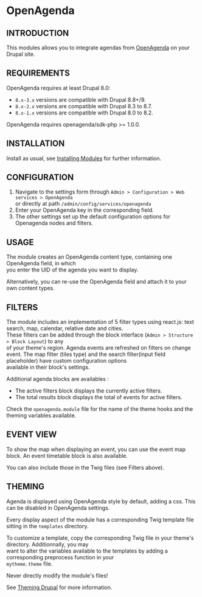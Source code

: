 OpenAgenda
==========

INTRODUCTION
------------

This modules allows you to integrate agendas from [OpenAgenda](https://www.openagenda.com) on your Drupal site.

REQUIREMENTS
------------

OpenAgenda requires at least Drupal 8.0:
- `8.x-3.x` versions are compatible with Drupal 8.8+/9.
- `8.x-2.x` versions are compatible with Drupal 8.3 to 8.7.
- `8.x-1.x` versions are compatible with Drupal 8.0 to 8.2.

OpenAgenda requires openagenda/sdk-php >= 1.0.0.

INSTALLATION
------------

Install as usual, see [Installing Modules](https://www.drupal.org/docs/extending-drupal/installing-modules) for further information.

CONFIGURATION
-------------

1. Navigate to the settings form through `Admin > Configuration > Web services > OpenAgenda`   
or directly at path `/admin/config/services/openagenda`
2. Enter your OpenAgenda key in the corresponding field.
3. The other settings set up the default configuration options for Openagenda nodes and filters.

USAGE
-----
The module creates an OpenAgenda content type, containing one OpenAgenda field, in which  
you enter the UID of the agenda you want to display.

Alternatively, you can re-use the OpenAgenda field and attach it to your own content types.

FILTERS
-------

The module includes an implementation of 5 filter types using react.js: text search, map, calendar, relative date and cities.  
These filters can be added through the block interface (`Admin > Structure > Block Layout`) to any  
of your theme's region. Agenda events are refreshed on filters on change event.
The map filter (tiles type) and the search filter(input field placeholder) have custom configuration options  
available in their block's settings.

Additional agenda blocks are availables :
- The active filters block displays the currently active filters.
- The total results block displays the total of events for active filters.

Check the `openagenda.module` file for the name of the theme hooks and the theming variables available.

EVENT VIEW
----------

To show the map when displaying an event, you can use the event map block.
An event timetable block is also available.

You can also include those in the Twig files (see Filters above).

THEMING
-------

Agenda is displayed using OpenAgenda style by default, adding a css. This can be disabled in OpenAgenda settings.

Every display aspect of the module has a corresponding Twig template file sitting in the `templates` directory.  

To customize a template, copy the corresponding Twig file in your theme's directory. Additionnally, you may  
want to alter the variables available to the templates by adding a corresponding preprocess function in your  
`mytheme.theme` file.

Never directly modify the module's files!

See [Theming Drupal](https://www.drupal.org/docs/theming-drupal) for more information.
